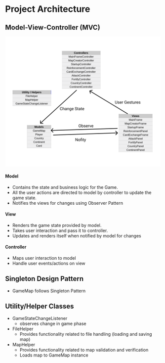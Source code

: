 # Project Architecture

## Model-View-Controller (MVC)
![](architecture.png)

#### Model
* Contains the state and business logic for the Game. 
* All the user actions are directed to model by controller to update the game state.
* Notifies the views for changes using Observer Pattern

#### View
* Renders the game state provided by model. 
* Takes user interaction and pass it to controller.
* Updates and renders itself when notified by model for changes

#### Controller
* Maps user interaction to model
* Handle user events/actions on view

## Singleton Design Pattern
* GameMap follows Singleton Pattern

## Utility/Helper Classes
* GameStateChangeListener
    - observes change in game phase
* FileHelper
    - Provides functionality related to file handling (loading and saving map)
* MapHelper
    - Provides functionality related to map validation and verification
    - Loads map to GameMap instance